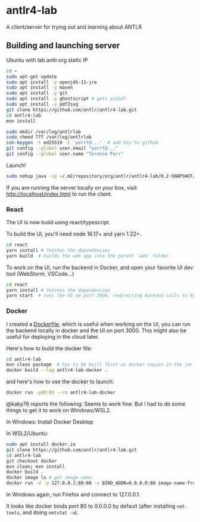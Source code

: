 # antlr4-lab
A client/server for trying out and learning about ANTLR

## Building and launching server

Ubuntu with lab.antlr.org static IP

```bash
cd ~
sudo apt-get update
sudo apt install -y openjdk-11-jre
sudo apt install -y maven
sudo apt install -y git
sudo apt install -y ghostscript # gets ps2pdf
sudo apt install -y pdf2svg
git clone https://github.com/antlr/antlr4-lab.git
cd antlr4-lab
mvn install

sudo mkdir /var/log/antlrlab
sudo chmod 777 /var/log/antlrlab
ssh-keygen -t ed25519 -C 'parrt@...'  # add key to github
git config --global user.email "parrt@..."
git config --global user.name "Terence Parr"
```

Launch!

```bash
sudo nohup java -cp ~/.m2/repository/org/antlr/antlr4-lab/0.2-SNAPSHOT/antlr4-lab-0.2-SNAPSHOT-complete.jar org.antlr.v4.server.ANTLRHttpServer
```

If you are running the server locally on your box, visit [http://localhost/index.html](http://localhost/index.html) to run the client.

### React

The UI is now build using react/typescript.

To build the UI, you'll need node 16.17+ and yarn 1.22+.

````bash
cd react
yarn install # fetches the dependencies
yarn build  # builds the web app into the parent 'web' folder
````

To work on the UI, run the backend in Docker, and open your favorite UI dev tool (WebStorm, VSCode...)

````bash
cd react
yarn install # fetches the dependencies
yarn start  # runs the UI on port 3000, redirecting backend calls to 80
````


### Docker

I created a [Dockerfile](Dockerfile), which is useful when working on the UI, you can run the backend locally in docker and the UI on port 3000. This might also be useful for deploying in the cloud later.

Here's how to build the docker file:

```bash
cd antlr4-lab
mvn clean package  # has to be built first as docker copies in the jar
docker build --tag antlr4-lab-docker .
```

and here's how to use the docker to launch:

```bash
docker run -p80:80 --rm antlr4-lab-docker
```

@kaby76 reports the following: Seems to work fine. But I had to do some things to get it to work on Windows/WSL2.

In Windows: Install Docker Desktop

In WSL2/Ubuntu:

```bash
sudo apt install docker.io
git clone https://github.com/antlr/antlr4-lab.git
cd antlr4-lab
git checkout docker
mvn clean; mvn install
docker build .
docker image ls # get image name.
docker run -d -p 127.0.0.1:80:80 -e BIND_ADDR=0.0.0.0:80 image-name-from-above
```

In Windows again, run Firefox and connect to 127.0.0.1.

It looks like docker binds port 80 to 0.0.0.0 by default (after installing `net-tools`, and doing `netstat -a`).
